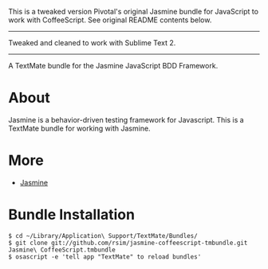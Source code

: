 This is a tweaked version Pivotal's original Jasmine bundle for JavaScript to work with CoffeeScript.  See original README contents below.

----

Tweaked and cleaned to work with Sublime Text 2.

----

A TextMate bundle for the Jasmine JavaScript BDD Framework.

# About

Jasmine is a behavior-driven testing framework for Javascript.  This is a TextMate bundle for working with Jasmine.


# More

 * [Jasmine](http://github.com/pivotal/jasmine)


# Bundle Installation

    $ cd ~/Library/Application\ Support/TextMate/Bundles/
    $ git clone git://github.com/rsim/jasmine-coffeescript-tmbundle.git Jasmine\ CoffeeScript.tmbundle
    $ osascript -e 'tell app "TextMate" to reload bundles'
